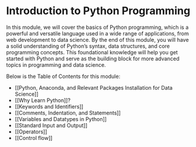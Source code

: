 # Introduction to Python Programming

In this module, we will cover the basics of Python programming, which is a powerful and versatile language used in a wide range of applications, from web development to data science. By the end of this module, you will have a solid understanding of Python’s syntax, data structures, and core programming concepts. This foundational knowledge will help you get started with Python and serve as the building block for more advanced topics in programming and data science.

Below is the Table of Contents for this module:

- [[Python, Anaconda, and Relevant Packages Installation for Data Science]]
- [[Why Learn Python]]?
- [[Keywords and Identifiers]]
- [[Comments, Indentation, and Statements]]
- [[Variables and Datatypes in Python]]
- [[Standard Input and Output]]
- [[Operators]]
- [[Control flow]]
